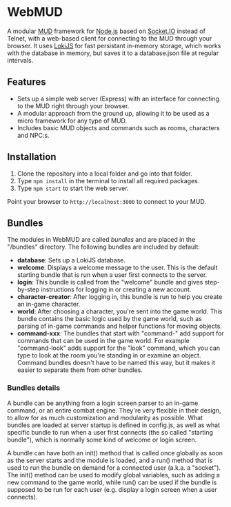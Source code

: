 
# WebMUD

A modular [MUD](https://en.wikipedia.org/wiki/MUD) framework for [Node.js](https://nodejs.org/en/) based on [Socket.IO](https://socket.io/) instead of Telnet, with a web-based client for connecting to the MUD through your browser. It uses [LokiJS](http://lokijs.org) for fast persistant in-memory storage, which works with the database in memory, but saves it to a database.json file at regular intervals.

## Features

- Sets up a simple web server (Express) with an interface for connecting to the MUD right through your browser.
- A modular approach from the ground up, allowing it to be used as a micro framework for any type of MUD.
- Includes basic MUD objects and commands such as rooms, characters and NPC:s.

## Installation

1. Clone the repository into a local folder and go into that folder.
2. Type `npm install` in the terminal to install all required packages.
3. Type `npm start` to start the web server.

Point your browser to `http://localhost:3000` to connect to your MUD.

## Bundles

The modules in WebMUD are called *bundles* and are placed in the "/bundles" directory. The following bundles are included by default:
* **database**: Sets up a LokiJS database.
* **welcome**: Displays a welcome message to the user. This is the default starting bundle that is run when a user first connects to the server.
* **login**: This bundle is called from the "welcome" bundle and gives step-by-step instructions for logging in or creating a new account.
* **character-creator**: After logging in, this bundle is run to help you create an in-game character.
* **world**: After choosing a character, you're sent into the game world. This bundle contains the basic logic used by the game world, such as parsing of in-game commands and helper functions for moving objects.
* **command-xxx**: The bundles that start with "command-" add support for commands that can be used in the game world. For example "command-look" adds support for the "look" command, which you can type to look at the room you're standing in or examine an object. Command bundles doesn't have to be named this way, but it makes it easier to separate them from other bundles.

### Bundles details

A bundle can be anything from a login screen parser to an in-game command, or an entire combat engine. They're very flexible in their design, to allow for as much customization and modularity as possible. What bundles are loaded at server startup is defined in config.js, as well as what specific bundle to run when a user first connects (the so called "starting bundle"), which is normally some kind of welcome or login screen.

A bundle can have both an init() method that is called once globally as soon as the server starts and the module is loaded, and a run() method that is used to run the bundle on demand for a connected user (a.k.a. a "socket"). The init() method can be used to modify global variables, such as adding a new command to the game world, while run() can be used if the bundle is supposed to be run for each user (e.g. display a login screen when a user connects).
